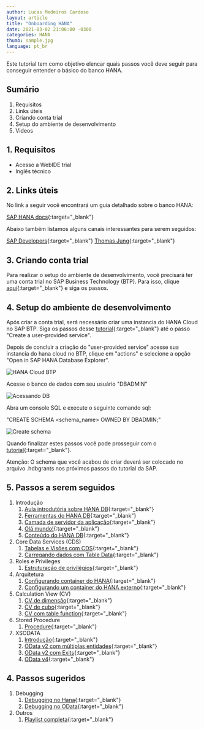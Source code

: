 ```yaml
---
author: Lucas Medeiros Cardoso
layout: article
title: "Onboarding HANA"
date: 2021-03-02 21:06:00 -0300 
categories: HANA
thumb: sample.jpg
language: pt_br
---
```


Este tutorial tem como objetivo elencar quais passos você deve seguir para conseguir entender o básico do banco HANA.

## Sumário

1. Requisitos
2. Links úteis
3. Criando conta trial
4. Setup do ambiente de desenvolvimento
5. Videos

## 1. Requisitos

- Acesso a WebIDE trial
- Inglês técnico

## 2. Links úteis

No link a seguir você encontrará um guia detalhado sobre o banco HANA:

[SAP HANA docs](https://help.sap.com/viewer/6b94445c94ae495c83a19646e7c3fd56/2.0.03/en-US/330e5550b09d4f0f8b6cceb14a64cd22.html){:target="_blank"}

Abaixo também listamos alguns canais interessantes para serem seguidos:

[SAP Developers](https://www.youtube.com/channel/UCNfmelKDrvRmjYwSi9yvrMg){:target="_blank"}
[Thomas Jung](https://www.youtube.com/channel/UCVLSTvSR7UAd87o_0qoIR4Q){:target="_blank"}

## 3. Criando conta trial

Para realizar o setup do ambiente de desenvolvimento, você precisará ter uma conta trial no SAP Business Technology (BTP). Para isso, clique [aqui](https://developers.sap.com/tutorials/hcp-create-trial-account.html){:target="_blank"} e siga os passos.

## 4. Setup do ambiente de desenvolvimento

Após criar a conta trial, será necessário criar uma instancia do HANA Cloud no SAP BTP. Siga os passos desse [tutorial](https://saphanajourney.com/hana-cloud/learning-article/how-to-create-a-calculation-view-with-sap-web-ide/){:target="_blank"} até o passo "Create a user-provided service".

Depois de concluir a criação do "user-provided service" acesse sua instancia do hana cloud no BTP, clique em "actions" e selecione a opção "Open in SAP HANA Database Explorer". 

![HANA Cloud BTP](https://i.ibb.co/80rvGYX/2021-07-06-21h28-56.png)

Acesse o banco de dados com seu usuário "DBADMIN"

![Acessando DB](https://i.ibb.co/BwwdSrg/2021-07-06-21h31-37.png)

Abra um console SQL e execute o seguinte comando sql:

"CREATE SCHEMA <schema_name> OWNED BY DBADMIN;"

![Create schema](https://i.ibb.co/61RN9dy/2021-07-06-21h50-42.png)

Quando finalizar estes passos você pode prosseguir com o [tutorial](https://saphanajourney.com/hana-cloud/learning-article/how-to-create-a-calculation-view-with-sap-web-ide/#step-4){:target="_blank"}.

Atenção: O schema que você acabou de criar deverá ser colocado no arquivo .hdbgrants nos próximos passos do tutorial da SAP.

## 5. Passos a serem seguidos

1. Introdução
    1. [Aula introdutória sobre HANA DB](https://www.youtube.com/watch?v=ljdvqRtSHd4){:target="_blank"}
    2. [Ferramentas do HANA DB](https://www.youtube.com/watch?v=wojFKVxjFl4){:target="_blank"}
    3. [Camada de servidor da aplicação](https://www.youtube.com/watch?v=DtlOto-goUw){:target="_blank"}
    4. [Olá mundo!](https://www.youtube.com/watch?v=Ll4WI9wtzcQ){:target="_blank"}
    5. [Conteúdo do HANA DB](https://www.youtube.com/watch?v=N-fwm9F45NA){:target="_blank"}
2. Core Data Services (CDS)
    1. [Tabelas e Visões com CDS](https://www.youtube.com/watch?v=UuXURLt1IQE){:target="_blank"}
    2. [Carregando dados com Table Data](https://www.youtube.com/watch?v=K1mHlVvP7Io){:target="_blank"}
3. Roles e Privileges
    1. [Estruturação de privilégios](https://www.youtube.com/watch?v=p6IJwF7UgCY){:target="_blank"}
4. Arquitetura
    1. [Configurando container do HANA](https://www.youtube.com/watch?v=PrSSXbRnuCE){:target="_blank"} 
    2. [Configurando um container do HANA externo](https://www.youtube.com/watch?v=ViDcNj3i8Gg){:target="_blank"}
5. Calculation View (CV)
    1. [CV de dimensão](https://www.youtube.com/watch?v=9MsviYMw5yA){:target="_blank"}
    2. [CV de cubo](https://www.youtube.com/watch?v=YiJcMI23JXo){:target="_blank"}
    3. [CV com table function](https://www.youtube.com/watch?v=VhLyBeC3ILs){:target="_blank"}
6. Stored Procedure
    1. [Procedure](https://www.youtube.com/watch?v=dmGa1za864k){:target="_blank"}
7. XSODATA
    1. [Introdução](https://www.youtube.com/watch?v=0md3wyOQ59g){:target="_blank"}
    2. [OData v2 com múltiplas entidades](https://www.youtube.com/watch?v=MWxNLLYTeaI){:target="_blank"}
    3. [OData v2 com Exits](https://www.youtube.com/watch?v=jdTPoh6VVG4){:target="_blank"}
    4. [OData v4](https://www.youtube.com/watch?v=JYxL7MrFAGM){:target="_blank"}

## 4. Passos sugeridos

1. Debugging
    1. [Debugging no Hana](https://www.youtube.com/watch?v=iCZWk4lGusk){:target="_blank"}
    2. [Debugging no OData](https://www.youtube.com/watch?v=3xjQObWgXfI){:target="_blank"}
2. Outros
    1. [Playlist completa](https://www.youtube.com/watch?v=ljdvqRtSHd4&list=PL6RpkC85SLQAPHYG1x6IEu_exE5pa0UK_&index=1){:target="_blank"}